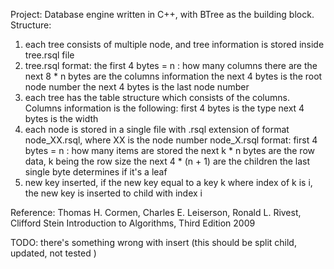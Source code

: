 Project: Database engine written in C++, with BTree as the building block. 
Structure:
1. each tree consists of multiple node, and tree information is stored inside tree.rsql file
2. tree.rsql format:
    the first 4 bytes = n : how many columns there are
    the next 8 * n bytes are the columns information
    the next 4 bytes is the root node number
    the next 4 bytes is the last node number
3. each tree has the table structure which consists of the columns. Columns information is the following:
    first 4 bytes is the type
    next 4 bytes is the width
4. each node is stored in a single file with .rsql extension of format node_XX.rsql, where XX is the node number
    node_X.rsql format:
    first 4 bytes = n : how many items are stored
    the next k * n bytes are the row data, k being the row size
    the next 4 * (n + 1) are the children
    the last single byte determines if it's a leaf
5. new key inserted, if the new key equal to a key k where index of k is i, the new key is inserted to child with index i


Reference: Thomas H. Cormen, Charles E. Leiserson, Ronald L. Rivest, Clifford Stein Introduction to Algorithms, Third Edition  2009

TODO: there's something wrong with insert (this should be split child, updated, not tested )